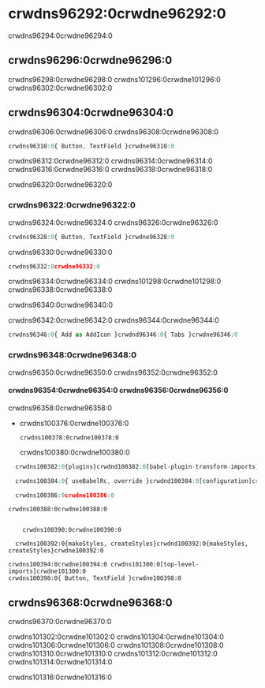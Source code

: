 # crwdns96292:0crwdne96292:0

<p class="description">crwdns96294:0crwdne96294:0</p>

## crwdns96296:0crwdne96296:0

crwdns96298:0crwdne96298:0 crwdns101296:0crwdne101296:0 crwdns96302:0crwdne96302:0

## crwdns96304:0crwdne96304:0

crwdns96306:0crwdne96306:0 crwdns96308:0crwdne96308:0

```js
crwdns96310:0{ Button, TextField }crwdne96310:0
```

crwdns96312:0crwdne96312:0 crwdns96314:0crwdne96314:0 crwdns96316:0crwdne96316:0 crwdns96318:0crwdne96318:0

crwdns96320:0crwdne96320:0

### crwdns96322:0crwdne96322:0

crwdns96324:0crwdne96324:0 crwdns96326:0crwdne96326:0

```js
crwdns96328:0{ Button, TextField }crwdne96328:0
```

crwdns96330:0crwdne96330:0

```js
crwdns96332:0crwdne96332:0
```

crwdns96334:0crwdne96334:0 crwdns101298:0crwdne101298:0 crwdns96338:0crwdne96338:0

crwdns96340:0crwdne96340:0

crwdns96342:0crwdne96342:0 crwdns96344:0crwdne96344:0

```js
crwdns96346:0{ Add as AddIcon }crwdnd96346:0{ Tabs }crwdne96346:0
```

### crwdns96348:0crwdne96348:0

crwdns96350:0crwdne96350:0 crwdns96352:0crwdne96352:0

#### crwdns96354:0crwdne96354:0 crwdns96356:0crwdne96356:0

crwdns96358:0crwdne96358:0

- crwdns100376:0crwdne100376:0
    
    `crwdns100378:0crwdne100378:0`
    
    crwdns100380:0crwdne100380:0

```js
  crwdns100382:0{plugins}crwdnd100382:0[babel-plugin-transform-imports]crwdnd100382:0${member}crwdnd100382:0${member}crwdnd100382:0${member}crwdnd100382:0${member}crwdnd100382:0{plugins}crwdne100382:0 

  crwdns100384:0{ useBabelRc, override }crwdnd100384:0[configuration]crwdne100384:0

  crwdns100386:0crwdne100386:0
```

    crwdns100388:0crwdne100388:0
    

        crwdns100390:0crwdne100390:0
    
      crwdns100392:0{makeStyles, createStyles}crwdnd100392:0{makeStyles, createStyles}crwdne100392:0
    
    crwdns100394:0crwdne100394:0 crwdns101300:0[top-level-imports]crwdne101300:0
    crwdns100398:0{ Button, TextField }crwdne100398:0
    

## crwdns96368:0crwdne96368:0

crwdns96370:0crwdne96370:0

crwdns101302:0crwdne101302:0 crwdns101304:0crwdne101304:0 crwdns101306:0crwdne101306:0 crwdns101308:0crwdne101308:0 crwdns101310:0crwdne101310:0 crwdns101312:0crwdne101312:0 crwdns101314:0crwdne101314:0

crwdns101316:0crwdne101316:0